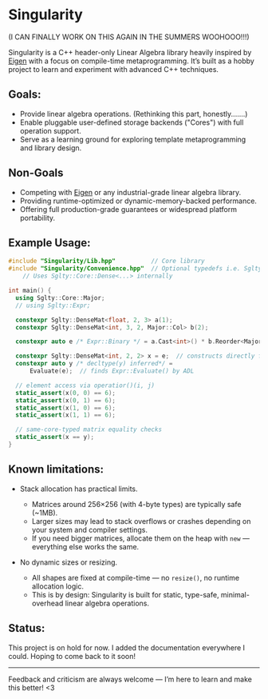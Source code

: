 
# Singularity

(I CAN FINALLY WORK ON THIS AGAIN IN THE SUMMERS WOOHOOO!!!)

Singularity is a C++ header-only Linear Algebra library heavily inspired by [Eigen](https://eigen.tuxfamily.org/index.php?title=Main_Page) with a focus on compile-time metaprogramming. It’s built as a hobby project to learn and experiment with advanced C++ techniques.

## Goals:
- Provide linear algebra operations. (Rethinking this part, honestly.......)
- Enable pluggable user-defined storage backends ("Cores") with full operation support.
- Serve as a learning ground for exploring template metaprogramming and library design.

## Non-Goals
- Competing with [Eigen](https://eigen.tuxfamily.org/index.php?title=Main_Page) or any industrial-grade linear algebra library.
- Providing runtime-optimized or dynamic-memory-backed performance.
- Offering full production-grade guarantees or widespread platform portability.

## Example Usage:
```cpp
#include "Singularity/Lib.hpp"          // Core library
#include "Singularity/Convenience.hpp"  // Optional typedefs i.e. Sglty::DenseMat<...>
    // Uses Sglty::Core::Dense<...> internally

int main() {
  using Sglty::Core::Major;
  // using Sglty::Expr;

  constexpr Sglty::DenseMat<float, 2, 3> a(1);
  constexpr Sglty::DenseMat<int, 3, 2, Major::Col> b(2);

  constexpr auto e /* Expr::Binary */ = a.Cast<int>() * b.Reorder<Major::Row>();

  constexpr Sglty::DenseMat<int, 2, 2> x = e;  // constructs directly from e
  constexpr auto y /* decltype(y) inferred*/ =
      Evaluate(e);  // finds Expr::Evaluate() by ADL

  // element access via operatior()(i, j)
  static_assert(x(0, 0) == 6);
  static_assert(x(0, 1) == 6);
  static_assert(x(1, 0) == 6);
  static_assert(x(1, 1) == 6);

  // same-core-typed matrix equality checks
  static_assert(x == y);
}
```

## Known limitations:
- Stack allocation has practical limits.
  - Matrices around 256×256 (with 4-byte types) are typically safe (~1MB).
  - Larger sizes may lead to stack overflows or crashes depending on your system and compiler settings.
  - If you need bigger matrices, allocate them on the heap with `new` — everything else works the same.

- No dynamic sizes or resizing.
  - All shapes are fixed at compile-time — no `resize()`, no runtime allocation logic.
  - This is by design: Singularity is built for static, type-safe, minimal-overhead linear algebra operations.

## Status:
This project is on hold for now. I added the documentation everywhere I could. Hoping to come back to it soon!

---

Feedback and criticism are always welcome — I’m here to learn and make this better! <3
